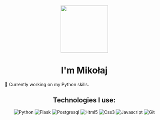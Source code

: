 
<h4 align="center"><img src="https://c.tenor.com/Bks2Si272y4AAAAd/obi-wan-kenobi-hello-there.gif" width="150px"> </h4>
<h1 align="center"> I'm Mikołaj</h1>

 🔭 Currently working on my Python skills.

<h2 align="center">Technologies I use:</h2>
<p align="center">
  <img alt="Python" src="https://img.shields.io/badge/-Python-2285b3?style=flat-square&logo=python&logoColor=white" />
  <img alt="Flask" src="https://img.shields.io/badge/-Flask-3b484c?style=flat-square&logo=Flask&logoColor=white" />
  <img alt="Postgresql" src="https://img.shields.io/badge/-Postgresql-247a9c?style=flat-square&logo=Postgresql&logoColor=white" />
  <img alt="Html5" src="https://img.shields.io/badge/-HTML5-E34F26?style=flat-square&logo=html5&logoColor=white" />
  <img alt="Css3" src="https://img.shields.io/badge/-CSS3-1572B6?style=flat-square&logo=css3&logoColor=white"/>
  <img alt="Javascript" src="https://img.shields.io/badge/-Javascript-ECD53E?style=flat-square&logo=Javascript&logoColor=white" />
  <img alt="Git" src="https://img.shields.io/badge/-Git-F05032?style=flat-square&logo=git&logoColor=white" />
</p>


